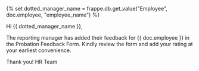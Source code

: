 {% set dotted_manager_name = frappe.db.get_value("Employee", doc.employee, "employee_name") %}



Hi {{ dotted_manager_name }},

The reporting manager has added their feedback for {{ doc.employee }} in the Probation Feedback Form.
Kindly review the form and add your rating at your earliest convenience.

Thank you!
HR Team